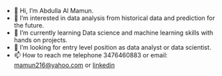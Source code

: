 - 👋 Hi, I’m Abdulla Al Mamun.
- 👀 I’m interested in data analysis from historical data and prediction for the future.
- 🌱 I’m currently learning Data science and machine learning skills with hands on projects.
- 💞️ I’m looking for entry level position as data analyst or data scientist.
- 📫 How to reach me telephone 3476460883 or email: mamun216@yahoo.com or [linkedin](https://www.linkedin.com/in/abdulla-mamun-4222b11a/)
